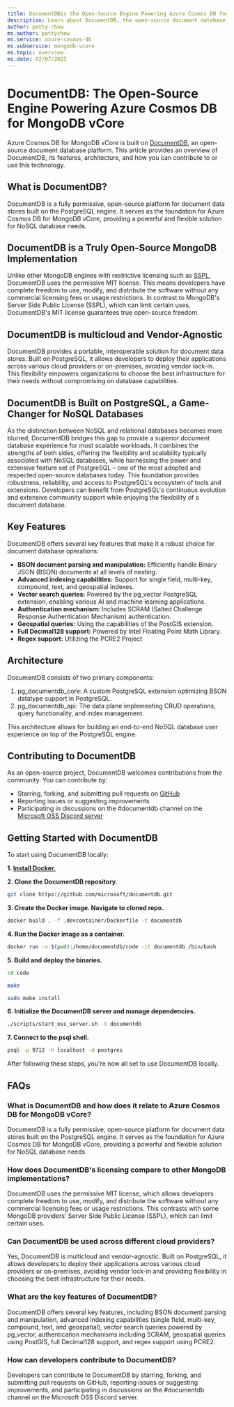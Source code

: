 ```yaml
---
title: DocumentDBis the Open-Source Engine Powering Azure Cosmos DB for MongoDB vCore
description: Learn about DocumentDB, the open-source document database platform that powers Azure Cosmos DB for MongoDB vCore, its features, architecture, and how to get started.
author: patty-chow
ms.author: pattychow
ms.service: azure-cosmos-db
ms.subservice: mongodb-vcore
ms.topic: overview
ms.date: 02/07/2025
---
```


# DocumentDB: The Open-Source Engine Powering Azure Cosmos DB for MongoDB vCore

Azure Cosmos DB for MongoDB vCore is built on [DocumentDB](https://aka.ms/documentdb_github), an open-source document database platform. This article provides an overview of DocumentDB, its features, architecture, and how you can contribute to or use this technology.

## What is DocumentDB?

DocumentDB is a fully permissive, open-source platform for document data stores built on the PostgreSQL engine. It serves as the foundation for Azure Cosmos DB for MongoDB vCore, providing a powerful and flexible solution for NoSQL database needs.

## DocumentDB is a Truly Open-Source MongoDB Implementation

Unlike other MongoDB engines with restrictive licensing such as [SSPL](https://en.wikipedia.org/wiki/Server_Side_Public_License), DocumentDB uses the permissive MIT license. This means developers have complete freedom to use, modify, and distribute the software without any commercial licensing fees or usage restrictions. In contrast to MongoDB's Server Side Public License (SSPL), which can limit certain uses, DocumentDB's MIT license guarantees true open-source freedom.

## DocumentDB is multicloud and Vendor-Agnostic

DocumentDB provides a portable, interoperable solution for document data stores. Built on PostgreSQL, it allows developers to deploy their applications across various cloud providers or on-premises, avoiding vendor lock-in. This flexibility empowers organizations to choose the best infrastructure for their needs without compromising on database capabilities.

## DocumentDB is Built on PostgreSQL, a Game-Changer for NoSQL Databases

As the distinction between NoSQL and relational databases becomes more blurred, DocumentDB bridges this gap to provide a superior document database experience for most scalable workloads. It combines the strengths of both sides, offering the flexibility and scalability typically associated with NoSQL databases, while harnessing the power and extensive feature set of PostgreSQL – one of the most adopted and respected open-source databases today.
This foundation provides robustness, reliability, and access to PostgreSQL's ecosystem of tools and extensions. Developers can benefit from PostgreSQL's continuous evolution and extensive community support while enjoying the flexibility of a document database.

## Key Features

DocumentDB offers several key features that make it a robust choice for document database operations:
- **BSON document parsing and manipulation:** Efficiently handle Binary JSON (BSON) documents at all levels of nesting.
- **Advanced indexing capabilities:** Support for single field, multi-key, compound, text, and geospatial indexes.
- **Vector search queries:** Powered by the pg_vector PostgreSQL extension, enabling various AI and machine learning applications.
- **Authentication mechanism:** Includes SCRAM (Salted Challenge Response Authentication Mechanism) authentication.
- **Geospatial queries:** Using the capabilities of the PostGIS extension.
- **Full Decimal128 support:** Powered by Intel Floating Point Math Library.
- **Regex support:** Utilizing the PCRE2 Project

## Architecture

DocumentDB consists of two primary components:

1.	pg_documentdb_core: A custom PostgreSQL extension optimizing BSON datatype support in PostgreSQL.
2.	pg_documentdb_api: The data plane implementing CRUD operations, query functionality, and index management.

This architecture allows for building an end-to-end NoSQL database user experience on top of the PostgreSQL engine.

## Contributing to DocumentDB

As an open-source project, DocumentDB welcomes contributions from the community. You can contribute by:
- Starring, forking, and submitting pull requests on [GitHub](https://aka.ms/documentdb_github)
- Reporting issues or suggesting improvements
- Participating in discussions on the #documentdb channel on the [Microsoft OSS Discord server](https://aka.ms/documentdb_discord)

## Getting Started with DocumentDB

To start using DocumentDB locally:

**1. [Install Docker.](https://docs.docker.com/engine/install/)**

**2. Clone the DocumentDB repository.**
```bash
git clone https://github.com/microsoft/documentdb.git
```

**3. Create the Docker image. Navigate to cloned repo.**
```bash
docker build . -f .devcontainer/Dockerfile -t documentdb 
```

**4. Run the Docker image as a container.**
```bash
docker run -v $(pwd):/home/documentdb/code -it documentdb /bin/bash 
```

**5. Build and deploy the binaries.**
```bash
cd code
```
```bash
make
```
```bash
sudo make install
```

**6. Initialize the DocumentDB server and manage dependencies.**

```bash
./scripts/start_oss_server.sh -t documentdb
```

**7. Connect to the psql shell.**
```bash
psql -p 9712 -h localhost -d postgres
```
After following these steps, you're now all set to use DocumentDB locally.

## FAQs

### What is DocumentDB and how does it relate to Azure Cosmos DB for MongoDB vCore?

DocumentDB is a fully permissive, open-source platform for document data stores built on the PostgreSQL engine. It serves as the foundation for Azure Cosmos DB for MongoDB vCore, providing a powerful and flexible solution for NoSQL database needs.

### How does DocumentDB's licensing compare to other MongoDB implementations?

DocumentDB uses the permissive MIT license, which allows developers complete freedom to use, modify, and distribute the software without any commercial 
licensing fees or usage restrictions. This contrasts with some MongoDB providers’ Server Side Public License (SSPL), which can limit certain uses.

### Can DocumentDB be used across different cloud providers?

Yes, DocumentDB is multicloud and vendor-agnostic. Built on PostgreSQL, it allows developers to deploy their applications across various cloud providers or on-premises, avoiding vendor lock-in and providing flexibility in choosing the best infrastructure for their needs.

### What are the key features of DocumentDB?

DocumentDB offers several key features, including BSON document parsing and manipulation, advanced indexing capabilities (single field, multi-key, compound, text, and geospatial), vector search queries powered by pg_vector, authentication mechanisms including SCRAM, geospatial queries using PostGIS, full Decimal128 support, and regex support using PCRE2.

### How can developers contribute to DocumentDB?

Developers can contribute to DocumentDB by starring, forking, and submitting pull requests on GitHub, reporting issues or suggesting improvements, and participating in discussions on the #documentdb channel on the Microsoft OSS Discord server.